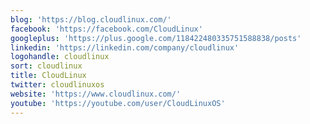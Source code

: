 ```yaml
---
blog: 'https://blog.cloudlinux.com/'
facebook: 'https://facebook.com/CloudLinux'
googleplus: 'https://plus.google.com/118422480335751588838/posts'
linkedin: 'https://linkedin.com/company/cloudlinux'
logohandle: cloudlinux
sort: cloudlinux
title: CloudLinux
twitter: cloudlinuxos
website: 'https://www.cloudlinux.com/'
youtube: 'https://youtube.com/user/CloudLinuxOS'
---
```

